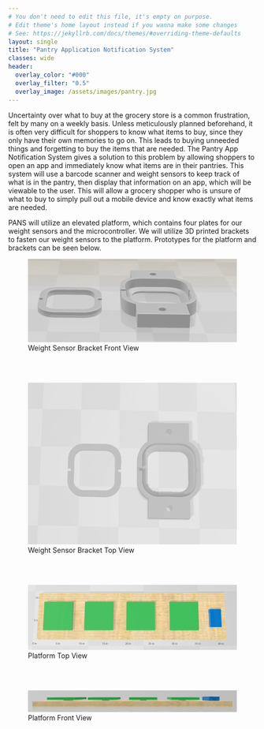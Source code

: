 ```yaml
---
# You don't need to edit this file, it's empty on purpose.
# Edit theme's home layout instead if you wanna make some changes
# See: https://jekyllrb.com/docs/themes/#overriding-theme-defaults
layout: single
title: "Pantry Application Notification System"
classes: wide
header:
  overlay_color: "#000"
  overlay_filter: "0.5"
  overlay_image: /assets/images/pantry.jpg
---
```


Uncertainty over what to buy at the grocery store is a common frustration, felt by many on a weekly basis. Unless meticulously planned beforehand, it is often very difficult for shoppers to know what items to buy, since they only have their own memories to go on. This leads to buying unneeded things and forgetting to buy the items that are needed. The Pantry App Notification System gives a solution to this problem by allowing shoppers to open an app and immediately know what items are in their pantries. This system will use a barcode scanner and weight sensors to keep track of what is in the pantry, then display that information on an app, which will be viewable to the user. This will allow a grocery shopper who is unsure of what to buy to simply pull out a mobile device and know exactly what items are needed.


PANS will utilize an elevated platform, which contains four plates for our weight sensors and the microcontroller. We will utilize 3D printed brackets to fasten our weight sensors to the platform. Prototypes for the platform and brackets can be seen below.

<figure>
    <img src="/assets/images/sensor_front.PNG" class="center">
    <figcaption>Weight Sensor Bracket Front View</figcaption>
</figure>
<br>
<br>
<figure>
    <img src="/assets/images/sensor_top.PNG" class="center">
    <figcaption>Weight Sensor Bracket Top View</figcaption>
</figure>
<br>
<br>
<figure>
    <img src="/assets/images/top_View.PNG" class="center">
    <figcaption>Platform Top View</figcaption>
</figure>
<br>
<br>
<figure>
    <img src="/assets/images/front_view.PNG" class="center">
    <figcaption>Platform Front View</figcaption>
</figure>
